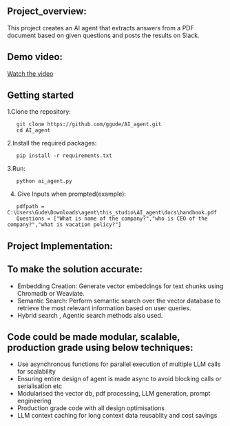 ## Project_overview:

This project creates an AI agent that extracts answers from a PDF document based on given questions and posts the results on Slack.
## Demo video:
[Watch the video](https://github.com/ggude/AI_agent/blob/main/Screen-Recording-2024-09-16T02_31_02.845Z.mp4)

## Getting started
1.Clone the repository:   
```
   git clone https://github.com/ggude/AI_agent.git
   cd AI_agent
```
2.Install the required packages:
```
   pip install -r requirements.txt
```
3.Run:
```
   python ai_agent.py
```
4. Give Inputs when prompted(example):
```
   pdfpath = C:\Users\Gude\Downloads\agent\this_studio\AI_agent\docs\handbook.pdf
   Questions = ["What is name of the company?","who is CEO of the company?","what is vacation policy?"]
```
## Project Implementation:
## To make the solution accurate: 
* Embedding Creation: Generate vector embeddings for text chunks using Chromadb or Weaviate.
* Semantic Search: Perform semantic search over the vector database to retrieve the most relevant information based on user queries.
* Hybrid search , Agentic search methods also used.

## Code could be made modular, scalable, production grade using below techniques:
* Use asynchronous functions for parallel execution of multiple LLM calls for scalability
* Ensuring entire design of agent is made async to avoid blocking calls or serialisation etc
* Modularised the vector db, pdf processing, LLM generation, prompt engineering
* Production grade code with all design optimisations
* LLM context caching for long context data reusablity and cost savings

   





